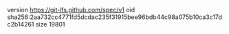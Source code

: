 version https://git-lfs.github.com/spec/v1
oid sha256:2aa732cc4771fd5dcdac235f31915bee96bdb44c98a075b10ca3c17dc2b14261
size 19801
